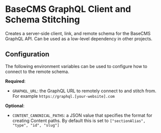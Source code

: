 # BaseCMS GraphQL Client and Schema Stitching
Creates a server-side client, link, and remote schema for the BaseCMS GraphQL API. Can be used as a low-level dependency in other projects.

## Configuration
The following environment variables can be used to configure how to connect to the remote schema.

**Required**:
- `GRAPHQL_URL`: the GraphQL URL to remotely connect to and stitch from. For example `https://graphql.[your-website].com`

**Optional**:
- `CONTENT_CANONICAL_PATHS`: a JSON value that specifies the format for creating Content paths. By default this is set to `["sectionAlias", "type", "id", "slug"]`

